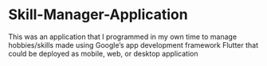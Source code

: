 # Skill-Manager-Application
This was an application that I programmed in my own time to manage hobbies/skills made using Google’s app development framework Flutter that could be deployed as mobile, web, or desktop application
